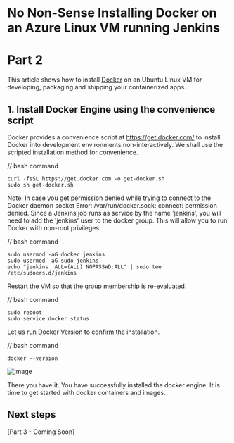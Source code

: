 # No Non-Sense Installing Docker on an Azure Linux VM running Jenkins

# Part 2

This article shows how to install [Docker](https://docs.docker.com/engine/install/ubuntu) on an Ubuntu Linux VM for developing, packaging and shipping your containerized apps.

## 1. Install Docker Engine using the convenience script

Docker provides a convenience script at https://get.docker.com/ to install Docker into development environments non-interactively. 
We shall use the scripted installation method for convenience.

// bash command

    curl -fsSL https://get.docker.com -o get-docker.sh
    sudo sh get-docker.sh

Note: In case you get permission denied while trying to connect to the Docker daemon socket Error: /var/run/docker.sock: connect: permission denied. Since a Jenkins job runs as service by the name 'jenkins', you will need to add the 'jenkins' user to the docker group. This will allow you to run Docker with non-root privileges

// bash command

    sudo usermod -aG docker jenkins
    sudo usermod -aG sudo jenkins
    echo "jenkins  ALL=(ALL) NOPASSWD:ALL" | sudo tee /etc/sudoers.d/jenkins

Restart the VM so that the group membership is re-evaluated.

// bash command

    sudo reboot
    sudo service docker status

Let us run Docker Version to confirm the installation.

// bash command

    docker --version

![image](https://github.com/mfkhan267/my_jenkins_app/assets/77663612/31060bec-20e2-4e81-b6db-8f4408b74653)

There you have it. You have successfully installed the docker engine. It is time to get started with docker containers and images.

## Next steps

[Part 3 - Coming Soon]
